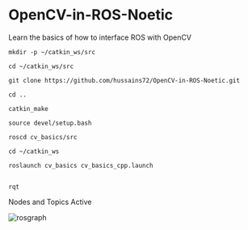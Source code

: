 # OpenCV-in-ROS-Noetic
Learn the basics of how to interface ROS with OpenCV
```  
mkdir -p ~/catkin_ws/src  
```  
```  
cd ~/catkin_ws/src
```
```  
git clone https://github.com/hussains72/OpenCV-in-ROS-Noetic.git  
```
``` 
cd ..  
```
```  
catkin_make  
```
```  
source devel/setup.bash  
```
```  
roscd cv_basics/src  
```
``` 
cd ~/catkin_ws  
```  
```  
roslaunch cv_basics cv_basics_cpp.launch
```
```

rqt
```

Nodes and Topics Active  
       
![rosgraph](https://github.com/hussains72/OpenCV-in-ROS-Noetic/assets/72862982/0362a09b-c9da-43ea-b687-fee4d35dcca6)


